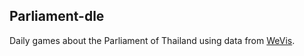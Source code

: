 ## Parliament-dle

Daily games about the Parliament of Thailand using data from [WeVis](https://wevis.info/).
